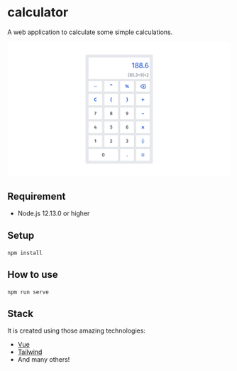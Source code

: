 # calculator
A web application to calculate some simple calculations.

<img src="./res/output.png" alt="output-calculator">

## Requirement
- Node.js 12.13.0 or higher

## Setup
```
npm install
```

## How to use
```
npm run serve
```

## Stack
It is created using those amazing technologies:
- [Vue](https://vuejs.org/)
- [Tailwind](https://tailwindcss.com/)
- And many others!
